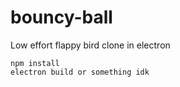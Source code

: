 # bouncy-ball
Low effort flappy bird clone in electron


```
npm install
electron build or something idk
```
